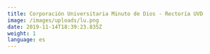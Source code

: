 ```yaml
---
title: Corporación Universitaria Minuto de Dios - Rectoría UVD
image: /images/uploads/lu.png
date: 2019-11-14T18:39:23.835Z
weight: 1
language: es
---
```

